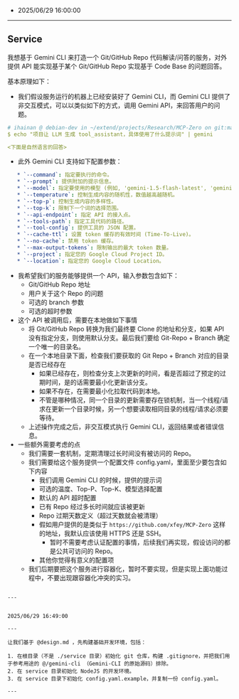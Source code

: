 - 2025/06/29 16:00:00 

---

## Service

我想基于 Gemini CLI 来打造一个 Git/GitHub Repo 代码解读/问答的服务，对外提供 API 能实现基于某个 Git/GitHub Repo 实现基于 Code Base 的问题回答。

基本原理如下：

- 我们假设服务运行的机器上已经安装好了 Gemini CLI，而 Gemini CLI 提供了非交互模式，可以以类似如下的方式，调用 Gemini API，来回答用户的问题。

```yaml
# ihainan @ debian-dev in ~/extend/projects/Research/MCP-Zero on git:master o .venv [15:02:47]
$ echo "项目让 LLM 生成 tool_assistant，具体使用了什么提示词" | gemini

<下面是自然语言的回答>
```

- 此外 Gemini CLI 支持如下配置参数：

```yaml
   * `--command`: 指定要执行的命令。
   * `--prompt`: 提供附加的提示信息。
   * `--model`: 指定要使用的模型 (例如, 'gemini-1.5-flash-latest', 'gemini-1.5-pro-latest', 'gemini-pro')。
   * `--temperature`: 控制生成内容的随机性，数值越高越随机。
   * `--top-p`: 控制生成内容的多样性。
   * `--top-k`: 限制下一个词的选择范围。
   * `--api-endpoint`: 指定 API 的接入点。
   * `--tools-path`: 指定工具代码的路径。
   * `--tool-config`: 提供工具的 JSON 配置。
   * `--cache-ttl`: 设置 token 缓存的有效时间 (Time-To-Live)。
   * `--no-cache`: 禁用 token 缓存。
   * `--max-output-tokens`: 限制输出的最大 token 数量。
   * `--project`: 指定您的 Google Cloud Project ID。
   * `--location`: 指定您的 Google Cloud Location。
```

- 我希望我们的服务能够提供一个 API，输入参数包含如下：
    - Git/GitHub Repo 地址
    - 用户关于这个 Repo 的问题
    - 可选的 branch 参数
    - 可选的超时参数
- 这个 API 被调用后，需要在本地做如下事情
    - 将 Git/GitHub Repo 转换为我们最终要 Clone 的地址和分支，如果 API 没有指定分支，则使用默认分支。最后我们要给 Git-Repo + Branch 确定一个唯一的目录名。
    - 在一个本地目录下面，检查我们要获取的 Git Repo + Branch 对应的目录是否已经存在
        - 如果已经存在，则检查分支上次更新的时间，看是否超过了预定的过期时间，是的话需要最小化更新该分支。
        - 如果不存在，在需要最小化拉取代码到本地。
        - 不管是哪种情况，同一个目录的更新需要存在锁机制，当一个线程/请求在更新一个目录时候，另一个想要读取相同目录的线程/请求必须要等待。
    - 上述操作完成之后，非交互模式执行 Gemini CLI，返回结果或者错误信息。
- 一些额外需要考虑的点
    - 我们需要一套机制，定期清理过长时间没有被访问的 Repo。
    - 我们需要给这个服务提供一个配置文件 config.yaml，里面至少要包含如下内容
        - 我们调用 Gemini CLI 的时候，提供的提示词
        - 可选的温度、Top-P、Top-K、模型选择配置
        - 默认的 API 超时配置
        - 已有 Repo 经过多长时间就应该被更新
        - Repo 过期天数定义（超过天数就会被清理）
        - 假如用户提供的是类似于 `https://github.com/xfey/MCP-Zero` 这样的地址，我默认应该使用 HTTPS 还是 SSH。
            - 暂时不需要考虑认证配置的事情，后续我们再实现，假设访问的都是公共可访问的 Repo。
        - 其他你觉得有意义的配置项
    - 我们后期要把这个服务进行容器化，暂时不要实现，但是实现上面功能过程中，不要出现跟容器化冲突的实习。
```

---


2025/06/29 16:49:00

---

让我们基于 @design.md ，先构建基础开发环境，包括：

1. 在根目录（不是 ./service 目录）初始化 git 仓库，构建 .gitignore，并把我们用于参考用途的 @/gemini-cli （Gemini-CLI 的原始源码）排除。
2. 在 service 目录初始化 NodeJS 的开发环境。
3. 在 service 目录下初始化 config.yaml.example，并复制一份 config.yaml。

---